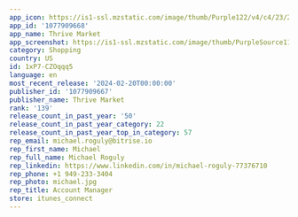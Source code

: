```yaml
---
app_icon: https://is1-ssl.mzstatic.com/image/thumb/Purple122/v4/c4/23/2c/c4232c2f-fc2b-7e79-624b-7c0abc11736c/AppIcon-0-0-1x_U007emarketing-0-7-0-85-220.png/1024x1024bb.png
app_id: '1077909668'
app_name: Thrive Market
app_screenshot: https://is1-ssl.mzstatic.com/image/thumb/PurpleSource116/v4/95/0a/f2/950af224-e908-a4e2-55dc-87f7ad7e49ea/feda2970-c113-434c-84b8-dac351c2b4a9_Apple_Store_Gfx_April2023_iPhone_6.5_iOS_Tile_1.jpg/1284x2778bb.png
category: Shopping
country: US
id: 1xP7-CZOqqq5
language: en
most_recent_release: '2024-02-20T00:00:00'
publisher_id: '1077909667'
publisher_name: Thrive Market
rank: '139'
release_count_in_past_year: '50'
release_count_in_past_year_category: 22
release_count_in_past_year_top_in_category: 57
rep_email: michael.roguly@bitrise.io
rep_first_name: Michael
rep_full_name: Michael Roguly
rep_linkedin: https://www.linkedin.com/in/michael-roguly-77376710
rep_phone: +1 949-233-3404
rep_photo: michael.jpg
rep_title: Account Manager
store: itunes_connect
---
```

